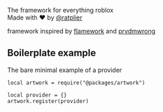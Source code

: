 The framework for everything roblox  
Made with :heart: by [@ratplier](https://github.com/ratplier)

framework inspired by [flamework](https://flamework.fireboltofdeath.dev/) and [prvdmwrong](https://prvdmwrong.github.io/prvdmwrong/latest/)

## **Boilerplate example**
The bare minimal example of a provider <!-- , which can listen to any [lifecycle event](tutorials/fundamentals/lifecycles) -->

``` luau
local artwork = require("@packages/artwork")

local provider = {}
artwork.register(provider)
```